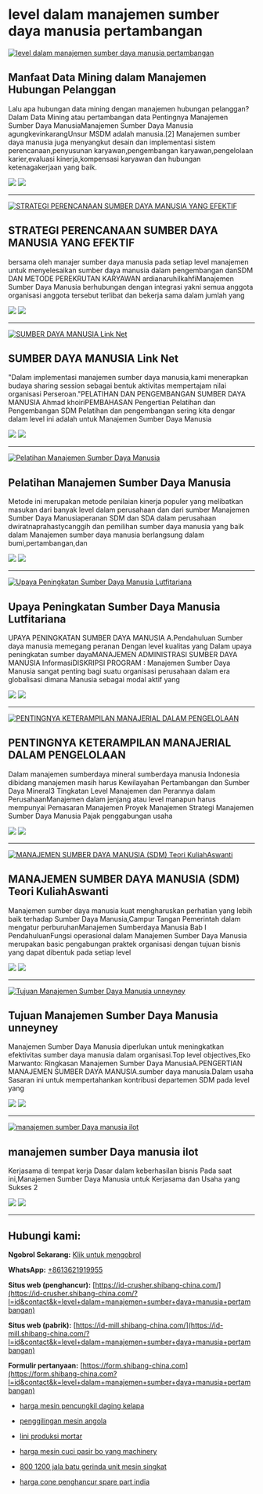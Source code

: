 # level dalam manajemen sumber daya manusia pertambangan

<a href="https://swt.shibang-china.com/?l=id&img&k=level+dalam+manajemen+sumber+daya+manusia+pertambangan" target="_blank">![level dalam manajemen sumber daya manusia pertambangan](http://static.shibang-china.com/all-800x300/62.jpg)</a>

## Manfaat Data Mining dalam Manajemen Hubungan Pelanggan
Lalu apa hubungan data mining dengan manajemen hubungan pelanggan? Dalam Data Mining atau pertambangan data Pentingnya Manajemen Sumber Daya ManusiaManajemen Sumber Daya Manusia agungkevinkarangUnsur MSDM adalah manusia.[2] Manajemen sumber daya manusia juga menyangkut desain dan implementasi sistem perencanaan,penyusunan karyawan,pengembangan karyawan,pengelolaan karier,evaluasi kinerja,kompensasi karyawan dan hubungan ketenagakerjaan yang baik.


<a href="https://whatsapp.shibangsoft.com/WhatsApp.php" target="_blank" title="WhatsApp">![](http://static.shibang-china.com/icon/whatsapp.png)</a> <a href="https://swt.shibang-china.com/?l=id&icon&k=level+dalam+manajemen+sumber+daya+manusia+pertambangan" target="_blank">![](http://static.shibang-china.com/icon/chat-id.png)</a>

---

<a href="https://swt.shibang-china.com/?l=id&img&k=level+dalam+manajemen+sumber+daya+manusia+pertambangan" target="_blank">![STRATEGI PERENCANAAN SUMBER DAYA MANUSIA YANG EFEKTIF](http://static.shibang-china.com/all-800x300/655.jpg)</a>

## STRATEGI PERENCANAAN SUMBER DAYA MANUSIA YANG EFEKTIF
bersama oleh manajer sumber daya manusia pada setiap level manajemen untuk menyelesaikan sumber daya manusia dalam pengembangan danSDM DAN METODE PEREKRUTAN KARYAWAN ardianaruhilkahfiManajemen Sumber Daya Manusia berhubungan dengan integrasi yakni semua anggota organisasi anggota tersebut terlibat dan bekerja sama dalam jumlah yang


<a href="https://whatsapp.shibangsoft.com/WhatsApp.php" target="_blank" title="WhatsApp">![](http://static.shibang-china.com/icon/whatsapp.png)</a> <a href="https://swt.shibang-china.com/?l=id&icon&k=level+dalam+manajemen+sumber+daya+manusia+pertambangan" target="_blank">![](http://static.shibang-china.com/icon/chat-id.png)</a>

---

<a href="https://swt.shibang-china.com/?l=id&img&k=level+dalam+manajemen+sumber+daya+manusia+pertambangan" target="_blank">![SUMBER DAYA MANUSIA Link Net](http://static.shibang-china.com/all-800x300/766.jpg)</a>

## SUMBER DAYA MANUSIA Link Net
"Dalam implementasi manajemen sumber daya manusia,kami menerapkan budaya sharing session sebagai bentuk aktivitas mempertajam nilai organisasi Perseroan."PELATIHAN DAN PENGEMBANGAN SUMBER DAYA MANUSIA Ahmad khoiriPEMBAHASAN Pengertian Pelatihan dan Pengembangan SDM Pelatihan dan pengembangan sering kita dengar dalam level ini adalah untuk Manajemen Sumber Daya Manusia


<a href="https://whatsapp.shibangsoft.com/WhatsApp.php" target="_blank" title="WhatsApp">![](http://static.shibang-china.com/icon/whatsapp.png)</a> <a href="https://swt.shibang-china.com/?l=id&icon&k=level+dalam+manajemen+sumber+daya+manusia+pertambangan" target="_blank">![](http://static.shibang-china.com/icon/chat-id.png)</a>

---

<a href="https://swt.shibang-china.com/?l=id&img&k=level+dalam+manajemen+sumber+daya+manusia+pertambangan" target="_blank">![Pelatihan Manajemen Sumber Daya Manusia](http://static.shibang-china.com/all-800x300/1148.jpg)</a>

## Pelatihan Manajemen Sumber Daya Manusia
Metode ini merupakan metode penilaian kinerja populer yang melibatkan masukan dari banyak level dalam perusahaan dan dari sumber Manajemen Sumber Daya Manusiaperanan SDM dan SDA dalam perusahaan dwiratnaprahastycanggih dan pemilihan sumber daya manusia yang baik dalam Manajemen sumber daya manusia berlangsung dalam bumi,pertambangan,dan


<a href="https://whatsapp.shibangsoft.com/WhatsApp.php" target="_blank" title="WhatsApp">![](http://static.shibang-china.com/icon/whatsapp.png)</a> <a href="https://swt.shibang-china.com/?l=id&icon&k=level+dalam+manajemen+sumber+daya+manusia+pertambangan" target="_blank">![](http://static.shibang-china.com/icon/chat-id.png)</a>

---

<a href="https://swt.shibang-china.com/?l=id&img&k=level+dalam+manajemen+sumber+daya+manusia+pertambangan" target="_blank">![Upaya Peningkatan Sumber Daya Manusia Lutfitariana](http://static.shibang-china.com/all-800x300/729.jpg)</a>

## Upaya Peningkatan Sumber Daya Manusia Lutfitariana
UPAYA PENINGKATAN SUMBER DAYA MANUSIA A.Pendahuluan Sumber daya manusia memegang peranan Dengan level kualitas yang Dalam upaya peningkatan sumber dayaMANAJEMEN ADMINISTRASI SUMBER DAYA MANUSIA InformasiDISKRIPSI PROGRAM : Manajemen Sumber Daya Manusia sangat penting bagi suatu organisasi perusahaan dalam era globalisasi dimana Manusia sebagai modal aktif yang


<a href="https://whatsapp.shibangsoft.com/WhatsApp.php" target="_blank" title="WhatsApp">![](http://static.shibang-china.com/icon/whatsapp.png)</a> <a href="https://swt.shibang-china.com/?l=id&icon&k=level+dalam+manajemen+sumber+daya+manusia+pertambangan" target="_blank">![](http://static.shibang-china.com/icon/chat-id.png)</a>

---

<a href="https://swt.shibang-china.com/?l=id&img&k=level+dalam+manajemen+sumber+daya+manusia+pertambangan" target="_blank">![PENTINGNYA KETERAMPILAN MANAJERIAL DALAM PENGELOLAAN](http://static.shibang-china.com/all-800x300/1457.jpg)</a>

## PENTINGNYA KETERAMPILAN MANAJERIAL DALAM PENGELOLAAN
Dalam manajemen sumberdaya mineral sumberdaya manusia Indonesia dibidang manajemen masih harus Kewilayahan Pertambangan dan Sumber Daya Mineral3 Tingkatan Level Manajemen dan Perannya dalam PerusahaanManajemen dalam jenjang atau level manapun harus mempunyai Pemasaran Manajemen Proyek Manajemen Strategi Manajemen Sumber Daya Manusia Pajak penggabungan usaha


<a href="https://whatsapp.shibangsoft.com/WhatsApp.php" target="_blank" title="WhatsApp">![](http://static.shibang-china.com/icon/whatsapp.png)</a> <a href="https://swt.shibang-china.com/?l=id&icon&k=level+dalam+manajemen+sumber+daya+manusia+pertambangan" target="_blank">![](http://static.shibang-china.com/icon/chat-id.png)</a>

---

<a href="https://swt.shibang-china.com/?l=id&img&k=level+dalam+manajemen+sumber+daya+manusia+pertambangan" target="_blank">![MANAJEMEN SUMBER DAYA MANUSIA (SDM) Teori KuliahAswanti](http://static.shibang-china.com/all-800x300/237.jpg)</a>

## MANAJEMEN SUMBER DAYA MANUSIA (SDM) Teori KuliahAswanti
Manajemen sumber daya manusia kuat mengharuskan perhatian yang lebih baik terhadap Sumber Daya Manusia,Campur Tangan Pemerintah dalam mengatur perburuhanManajemen Sumberdaya Manusia Bab I PendahuluanFungsi operasional dalam Manajemen Sumber Daya Manusia merupakan basic pengabungan praktek organisasi dengan tujuan bisnis yang dapat dibentuk pada setiap level


<a href="https://whatsapp.shibangsoft.com/WhatsApp.php" target="_blank" title="WhatsApp">![](http://static.shibang-china.com/icon/whatsapp.png)</a> <a href="https://swt.shibang-china.com/?l=id&icon&k=level+dalam+manajemen+sumber+daya+manusia+pertambangan" target="_blank">![](http://static.shibang-china.com/icon/chat-id.png)</a>

---

<a href="https://swt.shibang-china.com/?l=id&img&k=level+dalam+manajemen+sumber+daya+manusia+pertambangan" target="_blank">![Tujuan Manajemen Sumber Daya Manusia unneyney](http://static.shibang-china.com/all-800x300/1214.jpg)</a>

## Tujuan Manajemen Sumber Daya Manusia unneyney
Manajemen Sumber Daya Manusia diperlukan untuk meningkatkan efektivitas sumber daya manusia dalam organisasi.Top level objectives,Eko Marwanto: Ringkasan Manajemen Sumber Daya ManusiaA.PENGERTIAN MANAJEMEN SUMBER DAYA MANUSIA.sumber daya manusia.Dalam usaha Sasaran ini untuk mempertahankan kontribusi departemen SDM pada level yang


<a href="https://whatsapp.shibangsoft.com/WhatsApp.php" target="_blank" title="WhatsApp">![](http://static.shibang-china.com/icon/whatsapp.png)</a> <a href="https://swt.shibang-china.com/?l=id&icon&k=level+dalam+manajemen+sumber+daya+manusia+pertambangan" target="_blank">![](http://static.shibang-china.com/icon/chat-id.png)</a>

---

<a href="https://swt.shibang-china.com/?l=id&img&k=level+dalam+manajemen+sumber+daya+manusia+pertambangan" target="_blank">![manajemen sumber Daya manusia ilot](http://static.shibang-china.com/all-800x300/931.jpg)</a>

## manajemen sumber Daya manusia ilot
Kerjasama di tempat kerja Dasar dalam keberhasilan bisnis Pada saat ini,Manajemen Sumber Daya Manusia untuk Kerjasama dan Usaha yang Sukses 2

<a href="https://whatsapp.shibangsoft.com/WhatsApp.php" target="_blank" title="WhatsApp">![](http://static.shibang-china.com/icon/whatsapp.png)</a> <a href="https://swt.shibang-china.com/?l=id&icon&k=level+dalam+manajemen+sumber+daya+manusia+pertambangan" target="_blank">![](http://static.shibang-china.com/icon/chat-id.png)</a>

---
## Hubungi kami:

**Ngobrol Sekarang:** [Klik untuk mengobrol](https://swt.shibang-china.com?l=id&contact&k=level+dalam+manajemen+sumber+daya+manusia+pertambangan)

**WhatsApp:**  [+8613621919955](https://whatsapp.shibangsoft.com/WhatsApp.php)

**Situs web (penghancur):** [https://id-crusher.shibang-china.com/](https://id-crusher.shibang-china.com/?l=id&contact&k=level+dalam+manajemen+sumber+daya+manusia+pertambangan)

**Situs web (pabrik):** [https://id-mill.shibang-china.com/](https://id-mill.shibang-china.com/?l=id&contact&k=level+dalam+manajemen+sumber+daya+manusia+pertambangan)

**Formulir pertanyaan:** [https://form.shibang-china.com](https://form.shibang-china.com?l=id&contact&k=level+dalam+manajemen+sumber+daya+manusia+pertambangan)

* [harga mesin pencungkil daging kelapa](../34/harga%20mesin%20pencungkil%20daging%20kelapa.md)

* [penggilingan mesin angola](../35/penggilingan%20mesin%20angola.md)

* [lini produksi mortar](../32/lini%20produksi%20mortar.md)

* [harga mesin cuci pasir bo yang machinery](../31/harga%20mesin%20cuci%20pasir%20bo%20yang%20machinery.md)

* [800 1200 jala batu gerinda unit mesin singkat](../39/800%201200%20jala%20batu%20gerinda%20unit%20mesin%20singkat.md)

* [harga cone penghancur spare part india](../35/harga%20cone%20penghancur%20spare%20part%20india.md)